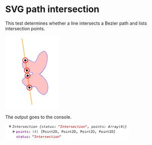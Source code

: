 # SVG path intersection

This test determines whether a line intersects a Bezier path and lists intersection points.

![Screenshot](intersection.png)

The output goes to the console.

![Screenshot](console-output.png)
